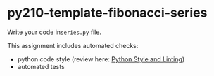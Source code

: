 # py210-template-fibonacci-series

Write your code in`series.py` file. 

This assignment includes automated checks:
* python code style (review here: [Python Style and Linting](https://uwpce-pythoncert.github.io/PythonCertDevel/modules/Pep8.html))
* automated tests